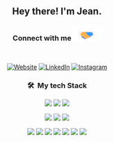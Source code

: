 <h2> <p align="center"> Hey there! I'm Jean.</h2>

<h3> <p align="center"> Connect with me<img src="https://github.com/SatYu26/SatYu26/blob/master/Assets/Handshake.gif" height="32px">
 </h3></br>

<p align="center">
<a href="https://www.jeanvitor.com/"><img alt="Website" src="https://img.shields.io/badge/Website-www.jeanvitor.com-blue?style=for-the-badge&logo=google-chrome"></a>
<a href="https://www.linkedin.com/in/jeanvitor/"><img alt="LinkedIn" src="https://img.shields.io/badge/LinkedIn-Jeanvitor-blue?style=for-the-badge&logo=linkedin"></a>
<a href="https://www.instagram.com/jeanvit/"><img alt="Instagram" src="https://img.shields.io/badge/Instagram-jeanvit-blue?style=for-the-badge&logo=instagram"></a>

<br>
  
<h3> <p align="center"> 🛠 &nbsp;My tech Stack</h3>

<p align="center">
  <img src="https://img.shields.io/badge/-C%20&%20C++-659ad2?style=flat&logo=c%2B%2B&logoColor=ffffff"> </img>
  <img src="https://img.shields.io/badge/Java-orange?style=flat&logo=java&logoColor=white"></img> 
  <img src="https://img.shields.io/badge/-Python-black?style=flat&logo=python"></img>

<p align="center">
   <img src="https://img.shields.io/badge/-Git-black?style=flat&logo=git"> </img>
  <img src="https://img.shields.io/badge/-GitHub-181717?style=flat&logo=github"> </img>
  <img src="https://img.shields.io/badge/-Bitbucket-blue?style=flat&logo=bitbucket"> </img>
  
<p align="center">
  <img src="https://img.shields.io/badge/-Opencv-black?style=flat&logo=Opencv"> </img>
  <img src="https://img.shields.io/badge/-Keras-D00000?style=flat&logo=Keras"> </img>
  <img src="https://img.shields.io/badge/-Tensorflow-gray?style=flat&logo=tensorflow"> </img>
  <img src="https://img.shields.io/badge/-PyTorch-EE4C2C?style=flat&logo=PyTorch&logoColor=white"> </img>
  <img src="https://img.shields.io/badge/-Pandas-150458?style=flat&logo=Pandas"> </img>
  <img src="https://img.shields.io/badge/-Numpy-lightgray?style=flat&logo=Numpy"> </img>
  <img src="https://img.shields.io/badge/-Scipy-blue?style=flat&logo=Scipy&logoColor=white"> </img>

